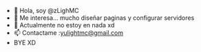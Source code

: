 - 👋 Hola, soy @zLighMC
- 👀 Me interesa... mucho diseñar paginas y configurar servidores 
- 🌱 Actualmente no estoy en nada xd
- 📫 Contactame :yulightmc@gmail.com
- BYE XD 
